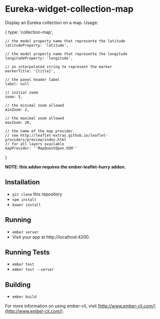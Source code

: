 # Eureka-widget-collection-map

Display an Eureka collection on a map. Usage:

{
    type: 'collection-map',

    // the model property name that represente the latitude
    latitudeProperty: 'latitude',

    // the model property name that represente the longitude
    longitudeProperty: 'longitude',

    // an interpolated string to represent the marker
    markerTitle: '{title}',

    // the panel header label
    label: null

    // initial zoom
    zoom: 5,

    // the minimal zoom allowed
    minZoom: 2,

    // the maximal zoom allowed
    maxZoom: 20,

    // the name of the map provider.
    // see http://leaflet-extras.github.io/leaflet-providers/preview/index.html
    // for all layers available
    mapProvider: ''MapQuestOpen.OSM''
}

**NOTE: this addon requires the ember-leaflet-hurry addon.**

## Installation

* `git clone` this repository
* `npm install`
* `bower install`

## Running

* `ember server`
* Visit your app at http://localhost:4200.

## Running Tests

* `ember test`
* `ember test --server`

## Building

* `ember build`

For more information on using ember-cli, visit [http://www.ember-cli.com/](http://www.ember-cli.com/).
